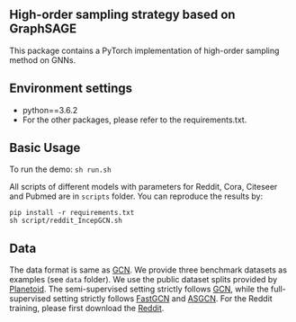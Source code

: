 ## High-order sampling strategy based on GraphSAGE

This package contains a PyTorch implementation of high-order sampling method on GNNs.

## Environment settings

- python==3.6.2
- For the other packages, please refer to the requirements.txt.

## Basic Usage

To run the demo:
```sh run.sh```

All scripts of different models with parameters for Reddit, Cora, Citeseer and Pubmed are in `scripts` folder. You can reproduce the results by:
```
pip install -r requirements.txt
sh script/reddit_IncepGCN.sh
```

## Data
The data format is same as [GCN](https://github.com/tkipf/gcn). We provide three benchmark datasets as examples (see `data` folder). We use the public dataset splits provided by [Planetoid](https://github.com/kimiyoung/planetoid). The semi-supervised setting strictly follows [GCN](https://github.com/tkipf/gcn), while the full-supervised setting strictly follows [FastGCN](https://github.com/matenure/FastGCN) and [ASGCN](https://github.com/huangwb/AS-GCN). For the Reddit training, please first download the [Reddit](http://snap.stanford.edu/graphsage/reddit.zip).

